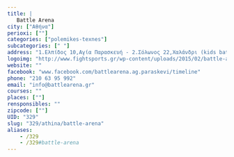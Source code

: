 ```yaml
---
title: |
   Battle Arena
city: ["Αθήνα"]
perioxi: [""]
categories: ["polemikes-texnes"]
subcategories: [" "]
address: "1.Ελπίδος 10,Αγία Παρασκευή - 2.Σόλωνος 22,Χαλάνδρι (kids battle arena)"
logoimg: "http://www.fightsports.gr/wp-content/uploads/2015/02/battle-arena-logo.jpg"
website: ""
facebook: "www.facebook.com/battlearena.ag.paraskevi/timeline"
phone: "210 63 95 992"
email: "info@battlearena.gr"
courses: ""
places: [""]
rensponsibles: ""
zipcode: [""]
UID: "329"
slug: "329/athina/battle-arena"
aliases:
    - /329
    - /329#battle-arena
---
```


